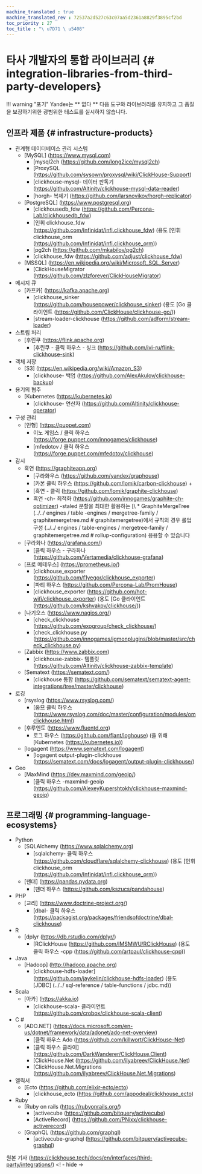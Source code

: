 ```yaml
---
machine_translated : true
machine_translated_rev : 72537a2d527c63c07aa5d2361a8829f3895cf2bd
toc_priority : 27
toc_title : "\ u7D71 \ u5408"
---
```


# 타사 개발자의 통합 라이브러리 {# integration-libraries-from-third-party-developers}

!!! warning "포기"
    Yandex는 ** 없다 ** 다음 도구와 라이브러리를 유지하고 그 품질을 보장하기위한 광범위한 테스트를 실시하지 않습니다.

## 인프라 제품 {# infrastructure-products}

- 관계형 데이터베이스 관리 시스템
    - [MySQL] (https://www.mysql.com)
        - [mysql2ch (https://github.com/long2ice/mysql2ch)
        - [ProxySQL (https://github.com/sysown/proxysql/wiki/ClickHouse-Support)
        - [clickhouse-mysql- 데이터 판독기 (https://github.com/Altinity/clickhouse-mysql-data-reader)
        - [horgh- 복제기 (https://github.com/larsnovikov/horgh-replicator)
    - [PostgreSQL] (https://www.postgresql.org)
        - [clickhousedb_fdw (https://github.com/Percona-Lab/clickhousedb_fdw)
        - [인휘 clickhouse_fdw (https://github.com/Infinidat/infi.clickhouse_fdw) (용도 [인휘 clickhouse_orm (https://github.com/Infinidat/infi.clickhouse_orm))
        - [pg2ch (https://github.com/mkabilov/pg2ch)
        - [clickhouse_fdw (https://github.com/adjust/clickhouse_fdw)
    - [MSSQL] (https://en.wikipedia.org/wiki/Microsoft_SQL_Server)
        - [ClickHouseMigrator (https://github.com/zlzforever/ClickHouseMigrator)
- 메시지 큐
    - [카프카] (https://kafka.apache.org)
        - [clickhouse_sinker (https://github.com/housepower/clickhouse_sinker) (용도 [Go 클라이언트 (https://github.com/ClickHouse/clickhouse-go/))
        - [stream-loader-clickhouse (https://github.com/adform/stream-loader)
- 스트림 처리
    - [후린쿠 (https://flink.apache.org)
        - [후린쿠 - 클릭 하우스 - 싱크 (https://github.com/ivi-ru/flink-clickhouse-sink)
- 객체 저장
    - [S3] (https://en.wikipedia.org/wiki/Amazon_S3)
        - [clickhouse- 백업 (https://github.com/AlexAkulov/clickhouse-backup)
- 용기의 협주
    - [Kubernetes (https://kubernetes.io)
        - [clickhouse- 연산자 (https://github.com/Altinity/clickhouse-operator)
- 구성 관리
    - [인형] (https://puppet.com)
        - 이노 게임스 / 클릭 하우스 (https://forge.puppet.com/innogames/clickhouse)
        - [mfedotov / 클릭 하우스 (https://forge.puppet.com/mfedotov/clickhouse)
- 감시
    - 흑연 (https://graphiteapp.org)
        - [구라화우스 (https://github.com/yandex/graphouse)
        - [카본 클릭 하우스 (https://github.com/lomik/carbon-clickhouse) +
        - [흑연 - 클릭 (https://github.com/lomik/graphite-clickhouse)
        - 흑연 -ch- 최적화 (https://github.com/innogames/graphite-ch-optimizer) -staled 분할을 최대한 활용하는 [\ * GraphiteMergeTree (../../ engines / table -engines / mergetree-family / graphitemergetree.md # graphitemergetree)에서 규칙의 경우 롤업 구성 (../../ engines / table-engines / mergetree-family / graphitemergetree.md # rollup-configuration) 응용할 수 있습니다
    - [구라화나 (https://grafana.com/)
        - [클릭 하우스 - 구라화나 (https://github.com/Vertamedia/clickhouse-grafana)
    - [프로 메테우스] (https://prometheus.io/)
        - [clickhouse_exporter (https://github.com/f1yegor/clickhouse_exporter)
        - [파티 하우스 (https://github.com/Percona-Lab/PromHouse)
        - [clickhouse_exporter (https://github.com/hot-wifi/clickhouse_exporter) (용도 [Go 클라이언트 (https://github.com/kshvakov/clickhouse/))
    - [나기오스 (https://www.nagios.org/)
        - [check_clickhouse (https://github.com/exogroup/check_clickhouse/)
        - [check_clickhouse.py (https://github.com/innogames/igmonplugins/blob/master/src/check_clickhouse.py)
    - [Zabbix (https://www.zabbix.com)
        - [clickhouse-zabbix- 템플릿 (https://github.com/Altinity/clickhouse-zabbix-template)
    - [Sematext (https://sematext.com/)
        - [clickhouse 통합 (https://github.com/sematext/sematext-agent-integrations/tree/master/clickhouse)
- 로깅
    - [rsyslog (https://www.rsyslog.com/)
        - [옴므 클릭 하우스 (https://www.rsyslog.com/doc/master/configuration/modules/omclickhouse.html)
    - [후루엔토 (https://www.fluentd.org)
        - 로그 하우스 (https://github.com/flant/loghouse) (을 위해 [Kubernetes (https://kubernetes.io))
    - [logagent (https://www.sematext.com/logagent)
        - [logagent output-plugin-clickhouse (https://sematext.com/docs/logagent/output-plugin-clickhouse/)
- Geo
    - [MaxMind (https://dev.maxmind.com/geoip/)
        - [클릭 하우스 -maxmind-geoip (https://github.com/AlexeyKupershtokh/clickhouse-maxmind-geoip)

## 프로그래밍 {# programming-language-ecosystems}

- Python
    - [SQLAlchemy (https://www.sqlalchemy.org)
        - [sqlalchemy- 클릭 하우스 (https://github.com/cloudflare/sqlalchemy-clickhouse) (용도 [인휘 clickhouse_orm (https://github.com/Infinidat/infi.clickhouse_orm))
    - [팬더] (https://pandas.pydata.org)
        - [팬더 하우스 (https://github.com/kszucs/pandahouse)
- PHP
    - [교리] (https://www.doctrine-project.org/)
        - [dbal- 클릭 하우스 (https://packagist.org/packages/friendsofdoctrine/dbal-clickhouse)
- R
    - [dplyr (https://db.rstudio.com/dplyr/)
        - [RClickHouse (https://github.com/IMSMWU/RClickHouse) (용도 클릭 하우스 -cpp (https://github.com/artpaul/clickhouse-cpp))
- Java
    - [Hadoop] (http://hadoop.apache.org)
        - [clickhouse-hdfs-loader] (https://github.com/jaykelin/clickhouse-hdfs-loader) (용도 [JDBC] (../../ sql-reference / table-functions / jdbc.md))
- Scala
    - [아카] (https://akka.io)
        - [clickhouse-scala- 클라이언트 (https://github.com/crobox/clickhouse-scala-client)
- C #
    - [ADO.NET] (https://docs.microsoft.com/en-us/dotnet/framework/data/adonet/ado-net-overview)
        - [클릭 하우스 Ado (https://github.com/killwort/ClickHouse-Net)
        - [클릭 하우스 클라이] (https://github.com/DarkWanderer/ClickHouse.Client)
        - [ClickHouse.Net (https://github.com/ilyabreev/ClickHouse.Net)
        - [ClickHouse.Net.Migrations (https://github.com/ilyabreev/ClickHouse.Net.Migrations)
- 엘릭서
    - [Ecto (https://github.com/elixir-ecto/ecto)
        - [clickhouse_ecto (https://github.com/appodeal/clickhouse_ecto)
- Ruby
    - [Ruby on rails (https://rubyonrails.org/)
        - [activecube (https://github.com/bitquery/activecube)
        - [ActiveRecord] (https://github.com/PNixx/clickhouse-activerecord) 
    - [GraphQL (https://github.com/graphql)
        - [activecube-graphql (https://github.com/bitquery/activecube-graphql)

원본 기사 (https://clickhouse.tech/docs/en/interfaces/third-party/integrations/) <! - hide ->
